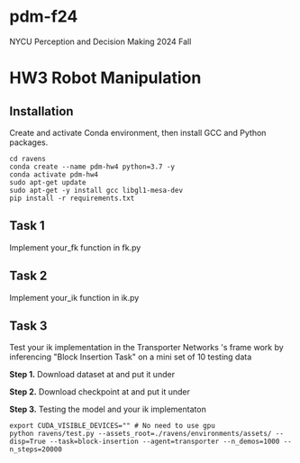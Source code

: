 # pdm-f24
NYCU Perception and Decision Making 2024 Fall

# HW3 Robot Manipulation

## Installation

 Create and activate Conda environment, then install GCC and Python packages.

```shell
cd ravens
conda create --name pdm-hw4 python=3.7 -y
conda activate pdm-hw4
sudo apt-get update
sudo apt-get -y install gcc libgl1-mesa-dev
pip install -r requirements.txt
```

## Task 1

Implement your_fk function in fk.py

## Task 2

Implement your_ik function in ik.py

## Task 3

Test your ik implementation in the Transporter Networks 's frame work by inferencing "Block Insertion Task" on a mini set of 10 testing data

**Step 1.** Download dataset   at and put it under

**Step 2.** Download checkpoint at and put it under 

**Step 3.** Testing the model and your ik implementaton 

 ```shell
export CUDA_VISIBLE_DEVICES="" # No need to use gpu
python ravens/test.py --assets_root=./ravens/environments/assets/ --disp=True --task=block-insertion --agent=transporter --n_demos=1000 --n_steps=20000
 ```
